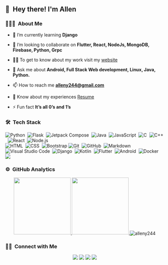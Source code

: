 
## 👋 &nbsp;Hey there! I'm Allen

### 👨🏻‍💻 &nbsp;About Me

- 🌱 I’m currently learning **Django**

- 👯 I’m looking to collaborate on **Flutter, React, NodeJs, MongoDB, Firebase, Python, Grpc**

- 👨‍💻 To get to know about my work visit my [website](https://alleny244.github.io/Portfolio-Website/)

- 💬 Ask me about **Android, Full Stack Web development, Linux, Java, Python.**

- 📫 How to reach me **alleny244@gmail.com**

- 📄 Know about my experiences [Resume](https://drive.google.com/file/d/15-QoV3nO8k5BbYThboYy7b3WwVQ2fFx3/view?usp=sharing)

- ⚡ Fun fact  **It’s all 0’s and 1’s**

### 🛠 &nbsp;Tech Stack

![Python](https://img.shields.io/badge/-Python-333333?style=flat&logo=python)&nbsp;
![Flask](https://img.shields.io/badge/-Flask-333333?style=flat&logo=flask)&nbsp;
![Jetpack Compose](https://img.shields.io/badge/-JetpackCompose-333333?style=flat&logo=jetpackcompose)&nbsp;
![Java](https://img.shields.io/badge/-Java-333333?style=flat&logo=Java&logoColor=FFA518)&nbsp;
![JavaScript](https://img.shields.io/badge/-JavaScript-333333?style=flat&logo=javascript)&nbsp;
![C](https://img.shields.io/badge/-C-333333?style=flat&logo=C&logoColor=A8B9CC)&nbsp;
![C++](https://img.shields.io/badge/-C++-333333?style=flat&logo=C&logoColor=A8B9CC)&nbsp;
![React](https://img.shields.io/badge/-React-333333?style=flat&logo=react)&nbsp;
![Node.js](https://img.shields.io/badge/-Node.js-333333?style=flat&logo=node.js)&nbsp;\
![HTML](https://img.shields.io/badge/-HTML-333333?style=flat&logo=HTML5)&nbsp;
![CSS](https://img.shields.io/badge/-CSS-333333?style=flat&logo=CSS3&logoColor=1572B6)&nbsp;
![Bootstrap](https://img.shields.io/badge/-Bootstrap-333333?style=flat&logo=bootstrap&logoColor=563D7C)
![Git](https://img.shields.io/badge/-Git-333333?style=flat&logo=git)&nbsp;
![GitHub](https://img.shields.io/badge/-GitHub-333333?style=flat&logo=github)&nbsp;
![Markdown](https://img.shields.io/badge/-Markdown-333333?style=flat&logo=markdown)\
![Visual Studio Code](https://img.shields.io/badge/-Visual%20Studio%20Code-333333?style=flat&logo=visual-studio-code&logoColor=007ACC)&nbsp;
![Django](https://img.shields.io/badge/-Django-333333?style=flat&logo=django)&nbsp;
![Kotlin](https://img.shields.io/badge/-Kotlin-333333?style=flat&logo=kotlin)&nbsp;
![Flutter](https://img.shields.io/badge/-Flutter-333333?style=flat&logo=flutter)&nbsp;
![Android](https://img.shields.io/badge/-Android-333333?style=flat&logo=android)&nbsp;
![Docker](https://img.shields.io/badge/docker-%230db7ed.svg?style=for-the-badge&logo=docker&logoColor=white)\
 ![](https://komarev.com/ghpvc/?username=Alleny244)

### ⚙️ &nbsp;GitHub Analytics

<p align="center">
<a href="https://github.com/Alleny244">
  <img height="180em" src="https://github-readme-stats-eight-theta.vercel.app/api?username=Alleny244&show_icons=true&theme=react&count_private=true"/>
  <img height="180em" src="https://github-readme-stats-eight-theta.vercel.app/api/top-langs/?username=Alleny244&layout=compact&langs_count=8&theme=react"/>
</a>

<img align="center" src="https://github-readme-streak-stats.herokuapp.com/?user=alleny244&theme=react" alt="alleny244" />
</p>



### 🤝🏻 &nbsp;Connect with Me

<p align="center">
<a href="https://www.linkedin.com/in/allen-y-3804091ab/"><img src="https://img.shields.io/badge/LinkedIn-0077B5?style=for-the-badge&logo=linkedin&logoColor=white"/></a>
<a href="allen@cet.ac.in"><img src="https://img.shields.io/badge/Gmail-D14836?style=for-the-badge&logo=gmail&logoColor=white"/></a>
<a href="https://www.instagram.com/_allen__y/"><img src="	https://img.shields.io/badge/Instagram-E4405F?style=for-the-badge&logo=instagram&logoColor=white"/></a>
<a href="https://www.facebook.com/allen.yesudasan"><img src="https://img.shields.io/badge/Facebook-1877F2?style=for-the-badge&logo=facebook&logoColor=white"/></a>
</p>
